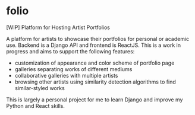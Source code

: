 # folio
[WIP] Platform for Hosting Artist Portfolios

A platform for artists to showcase their portfolios for personal or academic use. Backend is a Django API and frontend is ReactJS. This is a work in progress and aims to support the following features:

* customization of appearance and color scheme of portfolio page
* galleries separating works of different mediums
* collaborative galleries with multiple artists
* browsing other artists using similarity detection algorithms to find similar-styled works

This is largely a personal project for me to learn Django and improve my Python and React skills.
